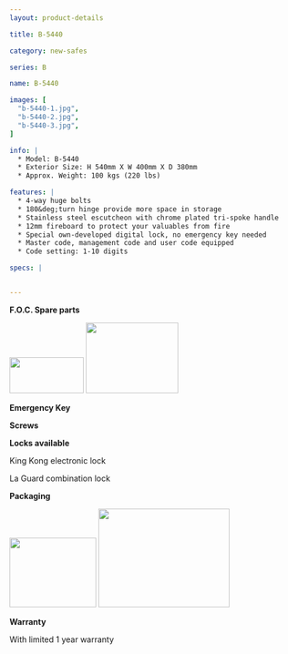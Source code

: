 ```yaml
---
layout: product-details

title: B-5440

category: new-safes

series: B

name: B-5440

images: [
  "b-5440-1.jpg",
  "b-5440-2.jpg",
  "b-5440-3.jpg",
]

info: |
  * Model: B-5440
  * Exterior Size: H 540mm X W 400mm X D 380mm
  * Approx. Weight: 100 kgs (220 lbs)

features: |
  * 4-way huge bolts
  * 180&deg;turn hinge provide more space in storage
  * Stainless steel escutcheon with chrome plated tri-spoke handle
  * 12mm fireboard to protect your valuables from fire
  * Special own-developed digital lock, no emergency key needed
  * Master code, management code and user code equipped
  * Code setting: 1-10 digits

specs: |


---
```


**F.O.C. Spare parts**

<img alt="" src="{IMAGE_CDN}/b-5440-4.jpg" style="width: 130px; height: 63px;" />

<img alt="" src="{IMAGE_CDN}/b-5440-5.jpg" style="width: 162px; height: 124px;" />

**Emergency Key**

**Screws**

**Locks available**

King Kong electronic lock

La Guard combination lock

**Packaging**

<img height="144" src="{IMAGE_CDN}/b-5440-6.jpg" style="width: 152px; height: 122px" width="183" />

<img alt="" src="{IMAGE_CDN}/b-5440-7.jpg" style="width: 230px; height: 173px;" />

**Warranty**

With limited 1 year warranty
